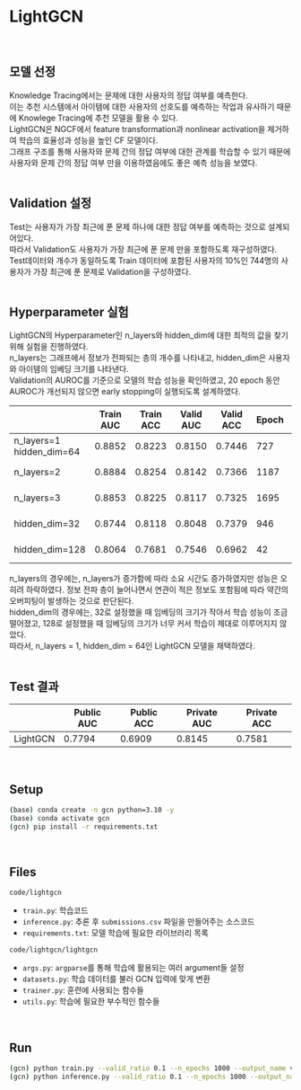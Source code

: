 # LightGCN
<br>

## 모델 선정
Knowledge Tracing에서는 문제에 대한 사용자의 정답 여부를 예측한다.  
이는 추천 시스템에서 아이템에 대한 사용자의 선호도를 예측하는 작업과 유사하기 때문에 Knowlege Tracing에 추천 모델을 활용 수 있다.  
LightGCN은 NGCF에서 feature transformation과 nonlinear activation을 제거하여 학습의 효율성과 성능을 높인 CF 모델이다.  
그래프 구조를 통해 사용자와 문제 간의 정답 여부에 대한 관계를 학습할 수 있기 때문에 사용자와 문제 간의 정답 여부 만을 이용하였음에도 좋은 예측 성능을 보였다.  
<br>

## Validation 설정
Test는 사용자가 가장 최근에 푼 문제 하나에 대한 정답 여부를 예측하는 것으로 설계되어있다.  
따라서 Validation도 사용자가 가장 최근에 푼 문제 만을 포함하도록 재구성하였다.  
Test데이터와 개수가 동일하도록 Train 데이터에 포함된 사용자의 10%인 744명의 사용자가 가장 최근에 푼 문제로 Validation을 구성하였다.  
<br>

## Hyperparameter 실험
LightGCN의 Hyperparameter인 n_layers와 hidden_dim에 대한 최적의 값을 찾기 위해 실험을 진행하였다.  
n_layers는 그래프에서 정보가 전파되는 층의 개수를 나타내고, hidden_dim은 사용자와 아이템의 임베딩 크기를 나타낸다.  
Validation의 AUROC를 기준으로 모델의 학습 성능을 확인하였고, 20 epoch 동안 AUROC가 개선되지 않으면 early stopping이 실행되도록 설계하였다.  

| | Train AUC | Train ACC | Valid AUC | Valid ACC | Epoch | Time |
| --- | --- | --- | --- | --- | --- | --- |
| n_layers=1 <br> hidden_dim=64 | 0.8852 | 0.8223 | 0.8150 | 0.7446 | 727 | 1h 21m |
| n_layers=2 | 0.8884 | 0.8254 | 0.8142 | 0.7366 | 1187 | 3h 30m |
| n_layers=3 | 0.8853 | 0.8225 | 0.8117 | 0.7325 | 1695 | 5h 7m |
| hidden_dim=32 | 0.8744 | 0.8118 | 0.8048 | 0.7379 | 946 | 1h 33m |
| hidden_dim=128 | 0.8064 | 0.7681 | 0.7546 | 0.6962 | 42 | 0h 16m |

n_layers의 경우에는, n_layers가 증가함에 따라 소요 시간도 증가하였지만 성능은 오히려 하락하였다. 정보 전파 층이 늘어나면서 연관이 적은 정보도 포함됨에 따라 약간의 오버피팅이 발생하는 것으로 판단된다.  
hidden_dim의 경우에는, 32로 설정했을 때 임베딩의 크기가 작아서 학습 성능이 조금 떨어졌고, 128로 설정했을 때 임베딩의 크기가 너무 커서 학습이 제대로 이루어지지 않았다.  
따라서, n_layers = 1, hidden_dim = 64인 LightGCN 모델을 채택하였다.  
<br>

## Test 결과
| | Public AUC | Public ACC | Private AUC | Private ACC |
| --- | --- | --- | --- | --- |
| LightGCN | 0.7794 | 0.6909 | 0.8145 | 0.7581 |
<br>

## Setup
```bash
(base) conda create -n gcn python=3.10 -y
(base) conda activate gcn
(gcn) pip install -r requirements.txt
```
<br>

## Files
`code/lightgcn`
* `train.py`: 학습코드
* `inference.py`: 추론 후 `submissions.csv` 파일을 만들어주는 소스코드
* `requirements.txt`: 모델 학습에 필요한 라이브러리 목록

`code/lightgcn/lightgcn`
* `args.py`: `argparse`를 통해 학습에 활용되는 여러 argument들 설정
* `datasets.py`: 학습 데이터를 불러 GCN 입력에 맞게 변환
* `trainer.py`: 훈련에 사용되는 함수들
* `utils.py`: 학습에 필요한 부수적인 함수들
<br>

## Run
```bash
(gcn) python train.py --valid_ratio 0.1 --n_epochs 1000 --output_name valid01_epoch1000 --model_name best_model_valid01_epoch1000.pt
(gcn) python inference.py --valid_ratio 0.1 --n_epochs 1000 --output_name valid01_epoch1000 --model_name best_model_valid01_epoch1000.pt
```
<br>
